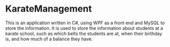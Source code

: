 KarateManagement
================

This is an application written in C#, using WPF as a front end and MySQL to store the information. It is used to store the information about students at a karate school, such as which belts the students are at, when their birthday is, and how much of a balance they have.
